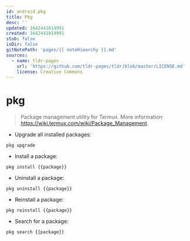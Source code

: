 ```yaml
---
id: android.pkg
title: Pkg
desc: ''
updated: 1642441814991
created: 1642441814991
stub: false
isDir: false
gitNotePath: 'pages/{{ noteHiearchy }}.md'
sources:
  - name: tldr-pages
    url: 'https://github.com/tldr-pages/tldr/blob/master/LICENSE.md'
    license: Creative Commons
---
```

# pkg

> Package management utility for Termux.
> More information: <https://wiki.termux.com/wiki/Package_Management>.

- Upgrade all installed packages:

`pkg upgrade`

- Install a package:

`pkg install {{package}}`

- Uninstall a package:

`pkg uninstall {{package}}`

- Reinstall a package:

`pkg reinstall {{package}}`

- Search for a package:

`pkg search {{package}}`

